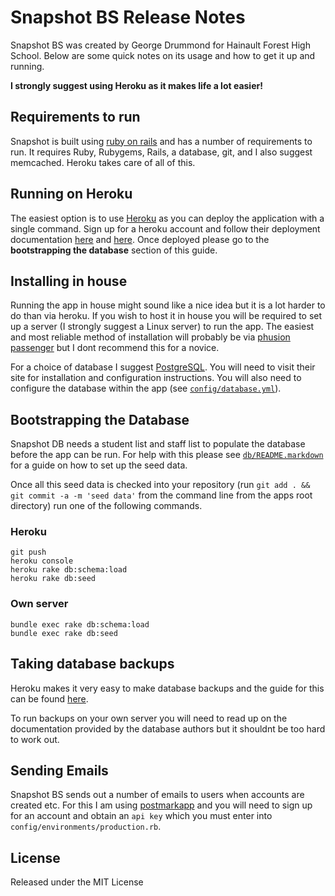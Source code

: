 # Snapshot BS Release Notes

Snapshot BS was created by George Drummond for Hainault Forest High School. Below are some quick notes on its usage and how to get it up and running.

**I strongly suggest using Heroku as it makes life a lot easier!**

## Requirements to run

Snapshot is built using [ruby on rails](http://http://rubyonrails.org/) and has a number of requirements to run. It requires Ruby, Rubygems, Rails, a database, git, and I also suggest memcached. Heroku takes care of all of this.

## Running on Heroku

The easiest option is to use [Heroku](http://heroku.com) as you can deploy the application with a single command. Sign up for a heroku account and follow their deployment documentation [here](http://devcenter.heroku.com/articles/creating-apps) and [here](http://devcenter.heroku.com/articles/git). Once deployed please go to the **bootstrapping the database** section of this guide.

## Installing in house

Running the app in house might sound like a nice idea but it is a lot harder to do than via heroku. If you wish to host it in house you will be required to set up a server (I strongly suggest a Linux server) to run the app. The easiest and most reliable method of installation will probably be via [phusion passenger](http://www.modrails.com/) but I dont recommend this for a novice.

For a choice of database I suggest [PostgreSQL](http://www.postgresql.org/). You will need to visit their site for installation and configuration instructions. You will also need to configure the database within the app (see [```config/database.yml```](https://github.com/georgedrummond/SnapshotDB/blob/master/config/database.yml)).

## Bootstrapping the Database

Snapshot DB needs a student list and staff list to populate the database before the app can be run. For help with this please see [```db/README.markdown```](https://github.com/georgedrummond/SnapshotDB/blob/master/db/README.markdown) for a guide on how to set up the seed data.

Once all this seed data is checked into your repository (run ```git add . && git commit -a -m 'seed data'``` from the command line from the apps root directory) run one of the following commands.

### Heroku
    git push
    heroku console
    heroku rake db:schema:load
    heroku rake db:seed

### Own server
    bundle exec rake db:schema:load
    bundle exec rake db:seed

## Taking database backups

Heroku makes it very easy to make database backups and the guide for this can be found [here](http://devcenter.heroku.com/articles/pgbackups).

To run backups on your own server you will need to read up on the documentation provided by the database authors but it shouldnt be too hard to work out.

## Sending Emails

Snapshot BS sends out a number of emails to users when accounts are created etc. For this I am using [postmarkapp](http://postmarkapp.com/) and you will need to sign up for an account and obtain an ```api key``` which you must enter into ```config/environments/production.rb```.

## License

Released under the MIT License